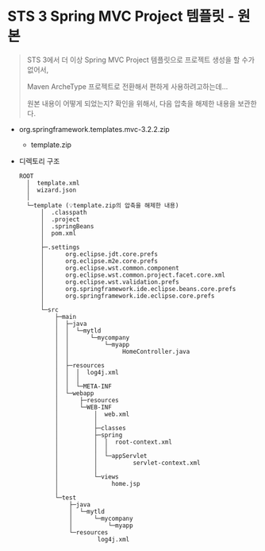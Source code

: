 # STS 3 Spring MVC Project 템플릿 - 원본

> STS 3에서 더 이상 Spring MVC Project 템플릿으로 프로젝트 생성을 할 수가 없어서,
>
> Maven ArcheType 프로젝트로 전환해서 편하게 사용하려고하는데...
>
> 원본 내용이 어떻게 되었는지? 확인을 위해서, 다음 압축을 해제한 내용을 보관한다.

* org.springframework.templates.mvc-3.2.2.zip
  * template.zip

* 디렉토리 구조

  ```
  ROOT
    │  template.xml
    │  wizard.json
    │
    └─template (💡template.zip의 압축을 해제한 내용) 
        │  .classpath
        │  .project
        │  .springBeans
        │  pom.xml
        │
        ├─.settings
        │      org.eclipse.jdt.core.prefs
        │      org.eclipse.m2e.core.prefs
        │      org.eclipse.wst.common.component
        │      org.eclipse.wst.common.project.facet.core.xml
        │      org.eclipse.wst.validation.prefs
        │      org.springframework.ide.eclipse.beans.core.prefs
        │      org.springframework.ide.eclipse.core.prefs
        │
        └─src
            ├─main
            │  ├─java
            │  │  └─mytld
            │  │      └─mycompany
            │  │          └─myapp
            │  │               HomeController.java
            │  │
            │  ├─resources
            │  │  │  log4j.xml
            │  │  │
            │  │  └─META-INF
            │  └─webapp
            │      ├─resources
            │      └─WEB-INF
            │          │  web.xml
            │          │
            │          ├─classes
            │          ├─spring
            │          │  │  root-context.xml
            │          │  │
            │          │  └─appServlet
            │          │          servlet-context.xml
            │          │
            │          └─views
            │               home.jsp
            │
            └─test
                ├─java
                │  └─mytld
                │      └─mycompany
                │          └─myapp
                └─resources
                        log4j.xml
  ```

  



